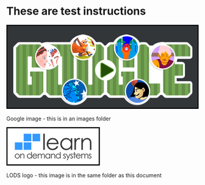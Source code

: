# These are test instructions

![](images/test-image.png)

Google image - this is in an images folder

![](test-image.png)

LODS logo - this image is in the same folder as this document


